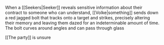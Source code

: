 When a [[Seekers|Seeker]] reveals sensitive information about their contract to someone who can understand, [[Volke|something]] sends down a red jagged bolt that tracks onto a target and strikes, precisely altering their memory and leaving them dazed for an indeterminable amount of time. The bolt curves around angles and can pass through glass

[[The party]] is unsure